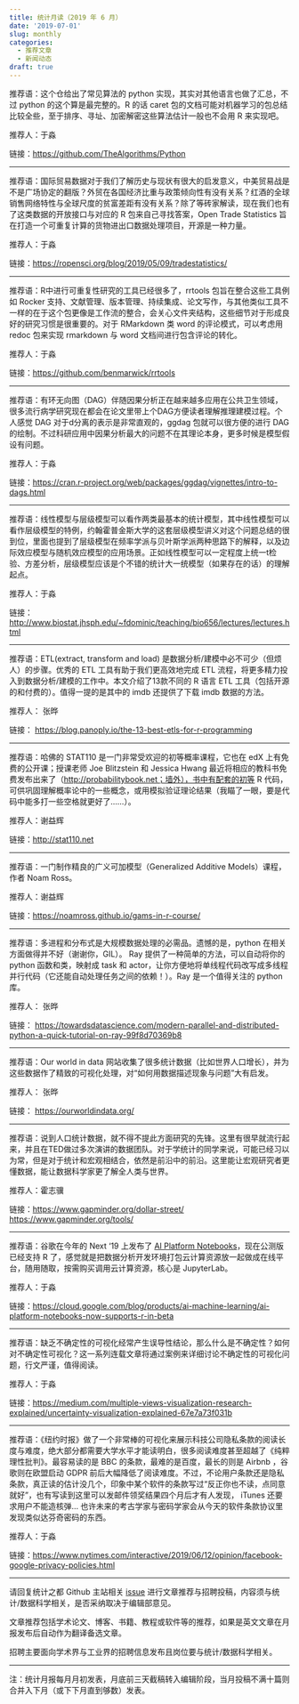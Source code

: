 ```yaml
---
title: 统计月读（2019 年 6 月）
date: '2019-07-01'
slug: monthly
categories:
  - 推荐文章
  - 新闻动态
draft: true
---
```


推荐语：这个仓给出了常见算法的 python 实现，其实对其他语言也做了汇总，不过 python 的这个算是最完整的。R 的话 caret 包的文档可能对机器学习的包总结比较全些，至于排序、寻址、加密解密这些算法估计一般也不会用 R 来实现吧。

推荐人：于淼

链接：https://github.com/TheAlgorithms/Python

---

推荐语：国际贸易数据对于我们了解历史与现状有很大的启发意义，中美贸易战是不是广场协定的翻版？外贸在各国经济比重与政策倾向性有没有关系？红酒的全球销售网络特性与全球尺度的贫富差距有没有关系？除了等砖家解读，现在我们也有了这类数据的开放接口与对应的 R 包来自己寻找答案，Open Trade Statistics 旨在打造一个可重复计算的货物进出口数据处理项目，开源是一种力量。

推荐人：于淼

链接：https://ropensci.org/blog/2019/05/09/tradestatistics/

---

推荐语：R中进行可重复性研究的工具已经很多了，rrtools 包旨在整合这些工具例如 Rocker 支持、文献管理、版本管理、持续集成、论文写作，与其他类似工具不一样的在于这个包更像是工作流的整合，会关心文件夹结构，这些细节对于形成良好的研究习惯是很重要的。对于 RMarkdown 类 word 的评论模式，可以考虑用 redoc 包来实现 rmarkdown 与 word 文档间进行包含评论的转化。

推荐人：于淼

链接：https://github.com/benmarwick/rrtools

---

推荐语：有环无向图（DAG）伴随因果分析正在越来越多应用在公共卫生领域，很多流行病学研究现在都会在论文里带上个DAG方便读者理解推理建模过程。个人感觉 DAG 对于d分离的表示是非常直观的，ggdag 包就可以很方便的进行 DAG 的绘制。不过科研应用中因果分析最大的问题不在其理论本身，更多时候是模型假设有问题。

推荐人：于淼

链接：https://cran.r-project.org/web/packages/ggdag/vignettes/intro-to-dags.html

---

推荐语：线性模型与层级模型可以看作两类最基本的统计模型，其中线性模型可以看作层级模型的特例，约翰霍普金斯大学的这套层级模型讲义对这个问题总结的很到位，里面也提到了层级模型在频率学派与贝叶斯学派两种思路下的解释，以及边际效应模型与随机效应模型的应用场景。正如线性模型可以一定程度上统一t检验、方差分析，层级模型应该是个不错的统计大一统模型（如果存在的话）的理解起点。

推荐人：于淼

链接：http://www.biostat.jhsph.edu/~fdominic/teaching/bio656/lectures/lectures.html

---

推荐语：ETL(extract, transform and load) 是数据分析/建模中必不可少（但烦人）的步骤。优秀的 ETL 工具有助于我们更高效地完成 ETL 流程，将更多精力投入到数据分析/建模的工作中。本文介绍了13款不同的 R 语言 ETL 工具（包括开源的和付费的）。值得一提的是其中的 imdb 还提供了下载 imdb 数据的方法。

推荐人： 张晔

链接： https://blog.panoply.io/the-13-best-etls-for-r-programming

---

推荐语：哈佛的 STAT110 是一门非常受欢迎的初等概率课程，它也在 edX 上有免费的公开课；授课老师 Joe Blitzstein 和 Jessica Hwang 最近将相应的教科书免费发布出来了（http://probabilitybook.net；墙外），书中有配套的初等 R 代码，可供巩固理解概率论中的一些概念，或用模拟验证理论结果（我瞄了一眼，要是代码中能多打一些空格就更好了……）。

推荐人：谢益辉

链接：http://stat110.net

---

推荐语：一门制作精良的广义可加模型（Generalized Additive Models）课程，作者 Noam Ross。

推荐人：谢益辉

链接：https://noamross.github.io/gams-in-r-course/

---

推荐语：多进程和分布式是大规模数据处理的必需品。遗憾的是，python 在相关方面做得并不好（谢谢你，GIL）。 Ray 提供了一种简单的方法，可以自动将你的 python 函数和类，映射成 task 和 actor，让你方便地将单线程代码改写成多线程并行代码（它还能自动处理任务之间的依赖！）。Ray 是一个值得关注的 python 库。

推荐人： 张晔

链接： https://towardsdatascience.com/modern-parallel-and-distributed-python-a-quick-tutorial-on-ray-99f8d70369b8

---

推荐语：Our world in data 网站收集了很多统计数据（比如世界人口增长），并为这些数据作了精致的可视化处理，对“如何用数据描述现象与问题”大有启发。

推荐人： 张晔

链接： https://ourworldindata.org/

---

推荐语：说到人口统计数据，就不得不提此方面研究的先锋。这里有很早就流行起来，并且在TED做过多次演讲的数据团队。对于学统计的同学来说，可能已经习以为常，但是对于统计和宏观相结合，依然是前沿中的前沿。这里能让宏观研究者更懂数据，能让数据科学家更了解全人类与世界。 

推荐人：霍志骥 

链接：https://www.gapminder.org/dollar-street/ https://www.gapminder.org/tools/

---

推荐语：谷歌在今年的 Next ‘19 上发布了 [AI Platform Notebooks](https://cloud.google.com/ai-platform-notebooks/)，现在公测版已经支持 R 了，感觉就是把数据分析开发环境打包云计算资源放一起做成在线平台，随用随取，按需购买调用云计算资源，核心是 JupyterLab。

推荐人：于淼

链接：https://cloud.google.com/blog/products/ai-machine-learning/ai-platform-notebooks-now-supports-r-in-beta

---

推荐语：缺乏不确定性的可视化经常产生误导性结论，那么什么是不确定性？如何对不确定性可视化？这一系列连载文章将通过案例来详细讨论不确定性的可视化问题，行文严谨，值得阅读。

推荐人：于淼

链接：https://medium.com/multiple-views-visualization-research-explained/uncertainty-visualization-explained-67e7a73f031b

---

推荐语：《纽约时报》做了一个非常棒的可视化来展示科技公司隐私条款的阅读长度与难度，绝大部分都需要大学水平才能读明白，很多阅读难度甚至超越了《纯粹理性批判》。最容易读的是 BBC 的条款，最难的是百度，最长的则是 Airbnb ，谷歌则在欧盟启动 GDPR 前后大幅降低了阅读难度。不过，不论用户条款还是隐私条款，真正读的估计没几个，印象中某个软件的条款写过“反正你也不读，点同意就好”，也有写读到这里可以发邮件领奖结果四个月后才有人发现， iTunes 还要求用户不能造核弹… 也许未来的考古学家与密码学家会从今天的软件条款协议里发现类似达芬奇密码的东西。

推荐人：于淼

链接：https://www.nytimes.com/interactive/2019/06/12/opinion/facebook-google-privacy-policies.html

---

请回复统计之都 Github 主站相关 [issue](https://github.com/cosname/cosx.org/issues/841) 进行文章推荐与招聘投稿，内容须与统计/数据科学相关，是否采纳取决于编辑部意见。

文章推荐包括学术论文、博客、书籍、教程或软件等的推荐，如果是英文文章在月报发布后自动作为翻译备选文章。

招聘主要面向学术界与工业界的招聘信息发布且岗位要与统计/数据科学相关。

---
注：统计月报每月月初发表，月底前三天截稿转入编辑阶段，当月投稿不满十篇则合并入下月（或下下月直到够数）发表。
